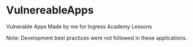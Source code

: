 # VulnereableApps
Vulnerable Apps Made by me for Ingress Academy Lessons

Note: Development best practices were not followed in these applications.
